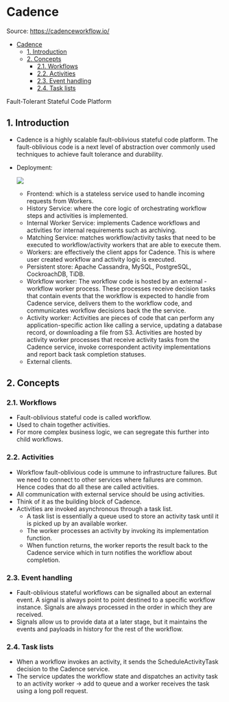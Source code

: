 # Cadence

Source: <https://cadenceworkflow.io/>

- [Cadence](#cadence)
  - [1. Introduction](#1-introduction)
  - [2. Concepts](#2-concepts)
    - [2.1. Workflows](#21-workflows)
    - [2.2. Activities](#22-activities)
    - [2.3. Event handling](#23-event-handling)
    - [2.4. Task lists](#24-task-lists)

Fault-Tolerant Stateful Code Platform

## 1. Introduction

- Cadence is a highly scalable fault-oblivious stateful code platform. The fault-oblivious code is a next level of abstraction over commonly used techniques to achieve fault tolerance and durability.
- Deployment:

  ![](https://user-images.githubusercontent.com/14902200/160308507-2854a98a-0582-4748-87e4-e0695d3b6e86.jpg)

  - Frontend: which is a stateless service used to handle incoming requests from Workers.
  - History Service:  where the core logic of orchestrating workflow steps and activities is implemented.
  - Internal Worker Service: implements Cadence workflows and activities for internal requirements such as archiving.
  - Matching Service: matches workflow/activity tasks that need to be executed to workflow/activity workers that are able to execute them.
  - Workers: are effectively the client apps for Cadence. This is where user created workflow and activity logic is executed.
  - Persistent store: Apache Cassandra, MySQL, PostgreSQL, CockroachDB, TiDB.
  - Workflow worker: The workflow code is hosted by an external - workflow worker process. These processes receive decision tasks that contain events that the workflow is expected to handle from Cadence service, delivers them to the workflow code, and communicates workflow decisions back the the service.
  - Activity worker: Activities are pieces of code that can perform any application-specific action like calling a service, updating a database record, or downloading a file from S3. Activities are hosted by activity worker processes that receive activity tasks from the Cadence service, invoke correspondent activity implementations and report back task completion statuses.
  - External clients.

## 2. Concepts

### 2.1. Workflows

- Fault-oblivious stateful code is called workflow.
- Used to chain together activities.
- For more complex business logic, we can segregate this further into child workflows.

### 2.2. Activities

- Workflow fault-oblivious code is ummune to infrastructure failures. But we need to connect to other services where failures are common. Hence codes that do all these are called activities.
- All communication with external service should be using activities.
- Think of it as the building block of Cadence.
- Activities are invoked asynchronous through a task list.
  - A task list is essentially a queue used to store an activity task until it is picked up by an available worker.
  - The worker processes an activity by invoking its implementation function.
  - When function returns, the worker reports the result back to the Cadence service which in turn notifies the workflow about completion.

### 2.3. Event handling

- Fault-oblivious stateful workflows can be signalled about an external event. A signal is always point to point destined to a specific workflow instance. Signals are always processed in the order in which they are received.
- Signals allow us to provide data at a later stage, but it maintains the events and payloads in history for the rest of the workflow.

### 2.4. Task lists

- When a workflow invokes an activity, it sends the ScheduleActivityTask decision to the Cadence service.
- The service updates the workflow state and dispatches an activity task to an activity worker -> add to queue and a worker receives the task using a long poll request.
